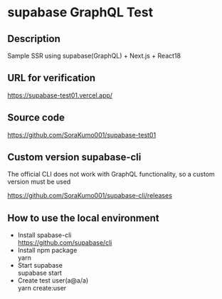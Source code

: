 # supabase GraphQL Test

## Description

Sample SSR using supabase(GraphQL) + Next.js + React18

## URL for verification

<https://supabase-test01.vercel.app/>

## Source code

<https://github.com/SoraKumo001/supabase-test01>

## Custom version supabase-cli

The official CLI does not work with GraphQL functionality, so a custom version must be used

<https://github.com/SoraKumo001/supabase-cli/releases>

## How to use the local environment

- Install spabase-cli  
  <https://github.com/supabase/cli>
- Install npm package  
  yarn
- Start supabase  
  supabase start
- Create test user(a@a/a)  
  yarn create:user
